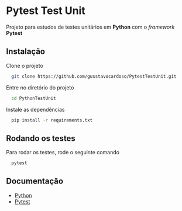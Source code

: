 # Pytest Test Unit

Projeto para estudos de testes unitários em **Python** com o _framework_ **Pytest**

## Instalação

Clone o projeto

```bash
  git clone https://github.com/gusstavocardoso/PytestTestUnit.git
```

Entre no diretório do projeto

```bash
  cd PythonTestUnit
```
Instale as dependências 

```bash
  pip install -r requirements.txt
```
    
## Rodando os testes

Para rodar os testes, rode o seguinte comando

```bash
  pytest
```

## Documentação

- [Python](https://www.python.org/doc/)
- [Pytest](https://docs.pytest.org/en/8.0.x/contents.html)
